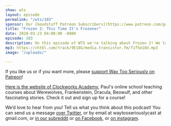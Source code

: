 ```yaml
---
show: wts
layout: episode
permalink: "/wts/103"
sponsor: Our [Goodstuff Patreon Subscribers](https://www.patreon.com/goodstuff "Goodstuff on Patreon") and listeners just like you! Support your favorite podcasts directly to get exclusive unedited episodes and more.
title: "Frozen 2: This Time It's Frozener"
date: 2020-03-23 04:00:00 -0800
episode: 103
description: On this episode of WTS we're talking about Frozen 2! We talk about women-led movies, queer-baiting, and the future of colonialism.
mp3: https://chtbl.com/track/9E18G/media.transistor.fm/f1f5e18d.mp3
image: "/uploads/"

---
```


If you like us or if you want more, please <a href="https://www.patreon.com/clockworkscast">support Way Too Seriously on Patreon</a>!

<a href="https://clockworksacademy.com/">Here is the website of Clockworks Academy</a>, Paul's online school teaching courses about Werewolves, Frankenstein, Dracula, Beowulf, and other fascinating stories. Check it out and sign up for a course!

We’d love to hear from you! Tell us what you think about this podcast! You can send us a message <a href="http://www.twitter.com/wtscast">over Twitter</a>, or by email at waytooseriouslycast at gmail.com, or <a href="https://www.reddit.com/r/Goodstuff_fm/">in our subreddit</a> or <a href="http://www.facebook.com/wtscast">on Facebook</a>, or <a href="https://www.instagram.com/waytooseriously/">on instagram</a>.